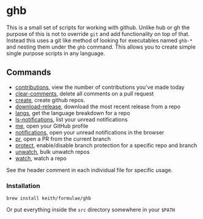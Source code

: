 # ghb

This is a small set of scripts for working with github. Unlike hub or gh
the purpose of this is not to override `git` and add functionality on
top of that. Instead this uses a git like method of looking for
executables named `ghb-*` and nesting them under the `ghb` command. This
allows you to create simple single purpose scripts in any language.

## Commands

- [contributions](https://github.com/keith/ghb/blob/master/src/ghb-contributions),
view the number of contributions you've made today
- [clear-comments](https://github.com/keith/ghb/blob/master/src/ghb-clear-comments),
delete all comments on a pull request
- [create](https://github.com/keith/ghb/blob/master/src/ghb-create),
create github repos.
- [download-release](https://github.com/keith/ghb/blob/master/src/ghb-download-release),
download the most recent release from a repo
- [langs](https://github.com/keith/ghb/blob/master/src/ghb-langs),
get the language breakdown for a repo
- [ls-notifications](https://github.com/keith/ghb/blob/master/src/ghb-ls-notifications),
list your unread notifications
- [me](https://github.com/keith/ghb/blob/master/src/ghb-me),
open your GitHub profile
- [notifications](https://github.com/keith/ghb/blob/master/src/ghb-notifications),
open your unread notifications in the browser
- [pr](https://github.com/keith/ghb/blob/master/src/ghb-pr),
open a PR from the current branch
- [protect](https://github.com/keith/ghb/blob/master/src/ghb-protect),
enable/disable branch protection for a specific repo and branch
- [unwatch](https://github.com/keith/ghb/blob/master/src/ghb-unwatch),
bulk unwatch repos
- [watch](https://github.com/keith/ghb/blob/master/src/ghb-watch),
watch a repo

See the header comment in each individual file for specific usage.

### Installation

```
brew install keith/formulae/ghb
```

Or put everything inside the `src` directory somewhere in your `$PATH`
